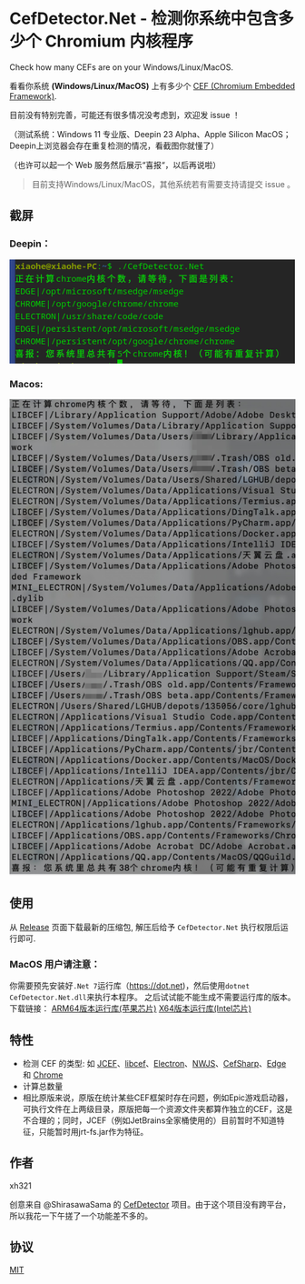 # CefDetector.Net - 检测你系统中包含多少个 Chromium 内核程序

Check how many CEFs are on your Windows/Linux/MacOS.

看看你系统 **(Windows/Linux/MacOS)** 上有多少个 [CEF (Chromium Embedded Framework)](https://bitbucket.org/chromiumembedded/cef/).

目前没有特别完善，可能还有很多情况没考虑到，欢迎发 issue ！

（测试系统：Windows 11 专业版、Deepin 23 Alpha、Apple Silicon MacOS；Deepin上浏览器会存在重复检测的情况，看截图你就懂了）

（也许可以起一个 Web 服务然后展示“喜报“，以后再说啦）

> 目前支持Windows/Linux/MacOS，其他系统若有需要支持请提交 issue 。

## 截屏

### Deepin：
![ScreenshotLinux](./screenshot_linux.png)

### Macos:
![ScreenshotMacos](./screenshot_mac.png)

## 使用

从 [Release](https://github.com/xh321/CefDetector.Net/releases) 页面下载最新的压缩包, 解压后给予 `CefDetector.Net` 执行权限后运行即可.

### MacOS 用户请注意：

你需要预先安装好`.Net 7`运行库（https://dot.net)，然后使用`dotnet CefDetector.Net.dll`来执行本程序。
之后试试能不能生成不需要运行库的版本。
下载链接：
[ARM64版本运行库(苹果芯片)](https://dotnet.microsoft.com/en-us/download/dotnet/thank-you/runtime-7.0.0-macos-arm64-installer)
[X64版本运行库(Intel芯片)](https://dotnet.microsoft.com/en-us/download/dotnet/thank-you/runtime-7.0.0-macos-x64-installer)

## 特性

- 检测 CEF 的类型: 如 [JCEF](https://github.com/JetBrains/jcef)、[libcef](https://bitbucket.org/chromiumembedded/cef/src/master/)、[Electron](https://www.electronjs.org/)、[NWJS](https://nwjs.io/)、[CefSharp](http://cefsharp.github.io/)、[Edge](https://www.microsoft.com/en-us/edge) 和 [Chrome](https://www.google.com/chrome/)
- 计算总数量
- 相比原版来说，原版在统计某些CEF框架时存在问题，例如Epic游戏启动器，可执行文件在上两级目录，原版把每一个资源文件夹都算作独立的CEF，这是不合理的；同时，JCEF（例如JetBrains全家桶使用的）目前暂时不知道特征，只能暂时用jrt-fs.jar作为特征。

## 作者

xh321

创意来自 @ShirasawaSama 的 [CefDetector](https://github.com/ShirasawaSama/CefDetector) 项目。由于这个项目没有跨平台，所以我花一下午搓了一个功能差不多的。

## 协议

[MIT](./LICENSE)